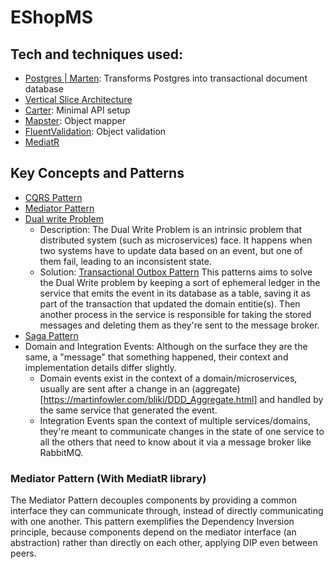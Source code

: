 # EShopMS

## Tech and techniques used:

- [Postgres | Marten](https://martendb.io/introduction.html): Transforms Postgres into transactional document database
- [Vertical Slice Architecture](https://www.milanjovanovic.tech/blog/vertical-slice-architecture)
- [Carter](https://github.com/CarterCommunity/Carter): Minimal API setup
- [Mapster](https://github.com/MapsterMapper/Mapster): Object mapper
- [FluentValidation](https://docs.fluentvalidation.net/en/latest): Object validation
- [MediatR](https://mediatr.io)

## Key Concepts and Patterns

- [CQRS Pattern](https://learn.microsoft.com/en-us/azure/architecture/patterns/cqrs)
- [Mediator Pattern](https://refactoring.guru/design-patterns/mediator)
- [Dual write Problem](https://www.confluent.io/blog/dual-write-problem)
    - Description: The Dual Write Problem is an intrinsic problem that distributed system (such as microservices) face.
      It happens when two systems have to update data based on an event, but one of them fail, leading to an
      inconsistent state.
    - Solution: [Transactional Outbox Pattern](https://microservices.io/patterns/data/transactional-outbox.html)
      This patterns aims to solve the Dual Write problem by keeping a sort of ephemeral ledger in the service that emits
      the event
      in its database as a table, saving it as part of the transaction that updated the domain entitie(s). Then another
      process
      in the service is responsible for taking the stored messages and deleting them as they're sent to the message
      broker.
- [Saga Pattern](https://microservices.io/patterns/data/saga.html)
- Domain and Integration Events: Although on the surface they are the same, a "message" that something happened, their context and implementation details differ slightly.
  - Domain events exist in the context of a domain/microservices, usually are sent after a change in an (aggregate)[https://martinfowler.com/bliki/DDD_Aggregate.html]
  and handled by the same service that generated the event.
  - Integration Events span the context of multiple services/domains, they're meant to communicate changes in the state of one service
    to all the others that need to know about it via a message broker like RabbitMQ.

### Mediator Pattern (With MediatR library)

The Mediator Pattern decouples components by providing a common interface they can communicate through, instead of
directly communicating with one another.
This pattern exemplifies the Dependency Inversion principle, because components depend on the mediator interface (an
abstraction) rather than directly on each other, applying DIP even between peers.

